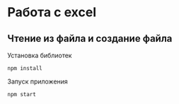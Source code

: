 # Работа с excel

## Чтение из файла и создание файла

Установка библиотек

```
npm install
```

Запуск приложения

```
npm start
```

